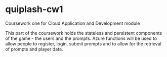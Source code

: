 # quiplash-cw1
Coursework one for Cloud Application and Development module 

This part of the coursework holds the stateless and persistent components of the game - the users and the prompts. Azure functions will be used to allow people to register, login, submit prompts and to allow for the retrieval of prompts and player data.

